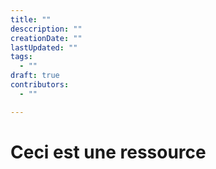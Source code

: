 ```yaml
---
title: ""
desccription: ""
creationDate: ""
lastUpdated: ""
tags: 
  - ""
draft: true
contributors:
  - ""

---
```


# Ceci est une ressource
